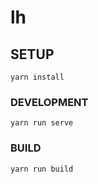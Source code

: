 # lh

## SETUP
```
yarn install
```

### DEVELOPMENT
```
yarn run serve
```

### BUILD
```
yarn run build
```
